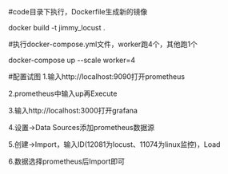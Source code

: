 #code目录下执行，Dockerfile生成新的镜像 

docker build -t jimmy_locust .


#执行docker-compose.yml文件，worker跑4个，其他跑1个

docker-compose up --scale worker=4



#配置试图
1.输入http://localhost:9090打开prometheus

2.prometheus中输入up再Execute

3.输入http://localhost:3000打开grafana

4.设置->Data Sources添加prometheus数据源

5.创建->Import，输入ID(12081为locust、11074为linux监控)，Load

6.数据选择prometheus后Import即可
